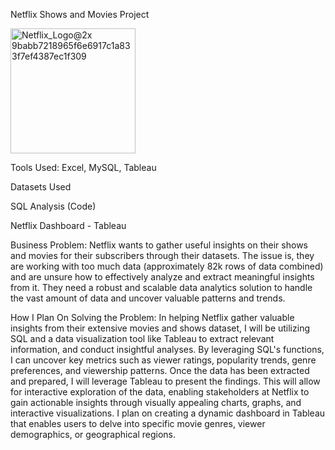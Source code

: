 Netflix Shows and Movies Project

<img width="200" alt="Netflix_Logo@2x 9babb7218965f6e6917c1a833f7ef4387ec1f309" src="https://github.com/user-attachments/assets/8c278cb6-39ba-49cf-bf70-f0bb51fcbf9f" />




Tools Used: Excel, MySQL, Tableau

Datasets Used 

SQL Analysis (Code)

Netflix Dashboard - Tableau

Business Problem: Netflix wants to gather useful insights on their shows and movies for their subscribers through their datasets. The issue is, they are working with too much data (approximately 82k rows of data combined) and are unsure how to effectively analyze and extract meaningful insights from it. They need a robust and scalable data analytics solution to handle the vast amount of data and uncover valuable patterns and trends.

How I Plan On Solving the Problem: In helping Netflix gather valuable insights from their extensive movies and shows dataset, I will be utilizing SQL and a data visualization tool like Tableau to extract relevant information, and conduct insightful analyses. By leveraging SQL's functions, I can uncover key metrics such as viewer ratings, popularity trends, genre preferences, and viewership patterns. Once the data has been extracted and prepared, I will leverage Tableau to present the findings. This will allow for interactive exploration of the data, enabling stakeholders at Netflix to gain actionable insights through visually appealing charts, graphs, and interactive visualizations. I plan on creating a dynamic dashboard in Tableau that enables users to delve into specific movie genres, viewer demographics, or geographical regions.
